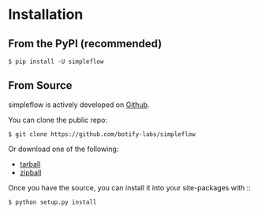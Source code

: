 Installation
============

From the PyPI (recommended)
---------------------------

    $ pip install -U simpleflow

From Source
-----------

simpleflow is actively developed on [Github](https://github.com/botify-labs/simpleflow).

You can clone the public repo:

    $ git clone https://github.com/botify-labs/simpleflow

Or download one of the following:

* [tarball](https://github.com/botify-labs/simpleflow/tarball/main)
* [zipball](https://github.com/botify-labs/simpleflow/zipball/main)

Once you have the source, you can install it into your site-packages with ::

    $ python setup.py install
